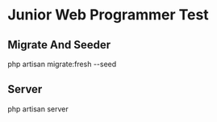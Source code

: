<h1>Junior Web Programmer Test</h1>

<h2>Migrate And Seeder </h2>
	<p>php artisan migrate:fresh --seed</p>

<h2>Server</h2>
	<p>php artisan server</p>

